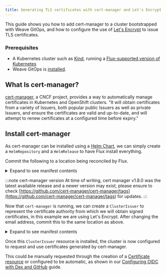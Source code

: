 ```yaml
---
title: Generating TLS certificates with cert-manager and Let's Encrypt
---
```


This guide shows you how to add cert-manager to a cluster bootstrapped with Weave GitOps, and how
to configure the use of [Let's Encrypt](https://letsencrypt.org/) to issue TLS certificates.

### Prerequisites

- A Kubernetes cluster such as [Kind](https://kind.sigs.k8s.io/docs/user/quick-start/), running a
[Flux-supported version of Kubernetes](https://fluxcd.io/docs/installation/#prerequisites)
- Weave GitOps is [installed](../open-source/getting-started/install-OSS.mdx).

## What Is cert-manager?

[cert-manager](https://cert-manager.io/), a CNCF project, provides a way to automatically manage certificates
in Kubernetes and OpenShift clusters. "It will obtain certificates from a variety of Issuers, both popular public
Issuers as well as private Issuers, and ensure the certificates are valid and up-to-date, and will attempt to
renew certificates at a configured time before expiry."

## Install cert-manager

As cert-manager can be installed using a [Helm Chart](https://cert-manager.io/docs/installation/helm/), we can
simply create a `HelmRepository` and a `HelmRelease` to have Flux install everything.

Commit the following to a location being reconciled by Flux.

<details><summary>Expand to see manifest contents</summary>

```yaml
---
apiVersion: v1
kind: Namespace
metadata:
  name: cert-manager
---
apiVersion: source.toolkit.fluxcd.io/v1beta1
kind: HelmRepository
metadata:
  name: cert-manager
  namespace: cert-manager
spec:
  interval: 1h
  url: https://charts.jetstack.io
---
apiVersion: helm.toolkit.fluxcd.io/v2beta1
kind: HelmRelease
metadata:
  name: cert-manager
  namespace: cert-manager
spec:
  interval: 5m
  chart:
    spec:
      chart: cert-manager
      version: 1.8.0
      sourceRef:
        kind: HelmRepository
        name: cert-manager
        namespace: cert-manager
      interval: 1m
  values:
    installCRDs: true
```

</details>

:::note cert-manager version
At time of writing, cert manager v1.8.0 was the latest available release and a newer version may exist, please
ensure to check [https://github.com/cert-manager/cert-manager/tags](https://github.com/cert-manager/cert-manager/tags) for updates.
:::

Now that `cert-manager` is running, we can create a `ClusterIssuer` to represent the certificate authority
from which we will obtain signed certificates, in this example we are using Let's Encrypt. After changing
the email address, commit this to the same location as above.

<details><summary>Expand to see manifest contents</summary>

```yaml
---
apiVersion: cert-manager.io/v1
kind: ClusterIssuer
metadata:
  name: letsencrypt-prod
spec:
  acme:
    # You must replace this email address with your own.
    # Let's Encrypt will use this to contact you about expiring
    # certificates, and issues related to your account.
    email: weave-gitops@example.tld
    server: https://acme-v02.api.letsencrypt.org/directory
    privateKeySecretRef:
      # Secret resource that will be used to store the account's private key.
      name: letsencrypt-prod-account-key
    solvers:
    # Add a single challenge solver, HTTP01 using nginx
    - http01:
       ingress:
         class: nginx
```

</details>

Once this `ClusterIssuer` resource is installed, the cluster is now configured to request and use certificates generated by cert-manager.

This could be manually requested through the creation of a [Certificate resource](https://cert-manager.io/docs/usage/certificate/#creating-certificate-resources) or configured to be automatic, as shown in our [Configuring OIDC with Dex and GitHub](./setting-up-dex.md) guide.
